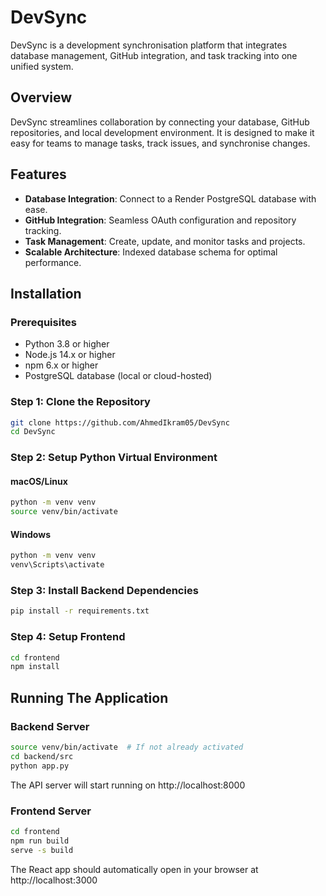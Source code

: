 # DevSync

DevSync is a development synchronisation platform that integrates database management, GitHub integration, and task tracking into one unified system.

## Overview

DevSync streamlines collaboration by connecting your database, GitHub repositories, and local development environment. It is designed to make it easy for teams to manage tasks, track issues, and synchronise changes.

## Features

- **Database Integration**: Connect to a Render PostgreSQL database with ease.
- **GitHub Integration**: Seamless OAuth configuration and repository tracking.
- **Task Management**: Create, update, and monitor tasks and projects.
- **Scalable Architecture**: Indexed database schema for optimal performance.

## Installation

### Prerequisites
- Python 3.8 or higher
- Node.js 14.x or higher
- npm 6.x or higher
- PostgreSQL database (local or cloud-hosted)

### Step 1: Clone the Repository
```bash
git clone https://github.com/AhmedIkram05/DevSync
cd DevSync
```

### Step 2: Setup Python Virtual Environment

#### macOS/Linux
```bash
python -m venv venv
source venv/bin/activate
```

#### Windows
```bash
python -m venv venv
venv\Scripts\activate
```

### Step 3: Install Backend Dependencies
```bash
pip install -r requirements.txt
```

### Step 4: Setup Frontend
```bash
cd frontend
npm install
```

## Running The Application
### Backend Server
```bash
source venv/bin/activate  # If not already activated
cd backend/src
python app.py
```
The API server will start running on http://localhost:8000


### Frontend Server
```bash
cd frontend
npm run build
serve -s build
```
The React app should automatically open in your browser at http://localhost:3000